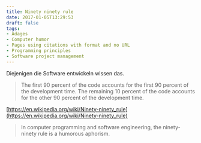 ```yaml
---
title: Ninety ninety rule
date: 2017-01-05T13:29:53
draft: false
tags:
- Adages
- Computer humor
- Pages using citations with format and no URL
- Programming principles
- Software project management
---
```


Diejenigen die Software entwickeln wissen das.

> The first 90 percent of the code accounts for the first 90 percent of the
> development time. The remaining 10 percent of the code accounts for the
> other 90 percent of the development time.

[https://en.wikipedia.org/wiki/Ninety-ninety_rule](https://en.wikipedia.org/wiki/Ninety-ninety_rule)

> In computer programming and software engineering, the ninety-ninety rule
> is a humorous aphorism.
